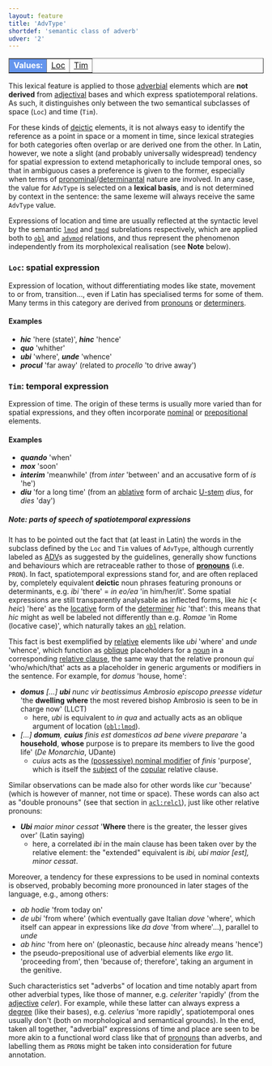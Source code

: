```yaml
---
layout: feature
title: 'AdvType'
shortdef: 'semantic class of adverb'
udver: '2'
---
```


<table class="typeindex" border="1">
<tr>
  <td style="background-color:cornflowerblue;color:white"><strong>Values:</strong> </td>
  <td><a href="#Loc">Loc</a></td>
  <td><a href="#Tim">Tim</a></td>
</tr>
</table>

This lexical feature is applied to those [adverbial](la-pos/ADV) elements which are **not derived** from [adjectival](la-pos/ADJ) bases and which express spatiotemporal relations. As such, it distinguishes only between the two semantical subclasses of space (`Loc`) and time (`Tim`). 

For these kinds of [deictic](la-feat/PronType) elements, it is not always easy to identify the reference as a point in space or a moment in time, since lexical strategies for both categories often overlap or are derived one from the other. In Latin, however, we note a slight (and probably universally widespread) tendency for spatial expression to extend metaphorically to include temporal ones, so that in ambiguous cases a preference is given to the former, especially when terms of [pronominal](la-pos/PRON)/[determinantal](la-pos/DET) nature are involved. In any case, the value for `AdvType` is selected on a **lexical basis**, and is not determined by context in the sentence: the same lexeme will always receive the same `AdvType` value.

Expressions of location and time are usually reflected at the syntactic level by the semantic [`lmod`](la-dep/obl-lmod) and [`tmod`](la-dep/advmod-tmod) subrelations respectively, which are applied both to [`obl`](la-dep/obl-tmod) and [`advmod`](la-dep/advmod-lmod) relations, and thus represent the phenomenon independently from its morpholexical realisation (see **Note** below). 

### <a name="Loc">`Loc`</a>: spatial expression

Expression of location, without differentiating modes like state, movement to or from, transition..., even if Latin has specialised terms for some of them. Many terms in this category are derived from [pronouns](la-pos/PRON) or [determiners](la-pos/DET).

#### Examples

* ***hic*** 'here (state)', ***hinc*** 'hence'
* ***quo*** 'whither'
* ***ubi*** 'where', ***unde*** 'whence'
* ***procul*** 'far away' (related to *procello* 'to drive away')

### <a name="Tim">`Tim`</a>: temporal expression

Expression of time. The origin of these terms is usually more varied than for spatial expressions, and they often incorporate [nominal](la-pos/NOUN) or [prepositional](la-pos/ADP) elements.

#### Examples

* ***quando*** 'when'
* ***mox*** 'soon'
* ***interim*** 'meanwhile' (from *inter* 'between' and an accusative form of *is* 'he')
* ***diu*** 'for a long time' (from an [ablative](la-feat/Case) form of archaic [U-stem](la-feat/InflClass) *dius*, for *dies* 'day')



##### Note: parts of speech of spatiotemporal expressions

It has to be pointed out the fact that (at least in Latin) the words in the subclass defined by the `Loc` and `Tim` values of `AdvType`, although currently labeled as [ADV](la-pos/ADV)s as suggested by the guidelines, generally show functions and behaviours which are retraceable rather to those of [**pronouns**](la-pos/PRON) (i.e. `PRON`). In fact, spatiotemporal expressions stand for, and are often replaced by, completely equivalent **deictic** noun phrases featuring pronouns or determinants, e.g. *ibi* 'there' = *in eo/ea* 'in him/her/it'. Some spatial expressions are still transparently analysable as inflected forms, like *hic* (< *heic*) 'here' as the [locative](la-feat/Case) form of the [determiner](la-pos/DET) *hic* 'that': this means that *hic* might as well be labeled not differently than e.g. *Romae* 'in Rome (locative case)', which naturally takes an [`obl`](la-dep/obl) relation.

 This fact is best exemplified by [relative](la-feat/PronType) elements like *ubi* 'where' and *unde* 'whence', which function as [oblique](la-dep/obl) placeholders for a [noun](la-pos/NOUN) in a corresponding [relative clause](la-dep/acl-relcl), the same way that the relative pronoun *qui* 'who/which/that' acts as a placeholder in generic arguments or modifiers in the sentence. For example, for *domus* 'house, home':

* *<b>domus</b> [...] <b>ubi</b> nunc vir beatissimus Ambrosio episcopo preesse videtur* 'the **dwelling** **where** the most revered bishop Ambrosio is seen to be in charge now' (LLCT)
    * here, *ubi* is equivalent to *in qua* and actually acts as an oblique argument of location ([`obl:lmod`](la-dep/obl-lmod)). 
* *[...] <b>domum</b>, <b>cuius</b> finis est domesticos ad bene vivere preparare* 'a **household**, **whose** purpose is to prepare its members to live the good life' (*De Monarchia*, UDante)
    * *cuius* acts as the [(possessive) nominal modifier](la-dep/nmod-poss) of *finis* 'purpose', which is itself the [subject](la-dep/nsubj) of the [copular](la-dep/cop) relative clause.

Similar observations can be made also for other words like *cur* 'because' (which is however of manner, not time or space). These words can also act as "double pronouns" (see that section in [`acl:relcl`](la-dep/acl-relcl)), just like other relative pronouns:

* *<b>Ubi</b> maior minor cessat* '**Where** there is the greater, the lesser gives over' (Latin saying)
    * here, a correlated *ibi* in the main clause has been taken over by the relative element: the "extended" equivalent is *ibi, ubi maior [est], minor cessat*.

Moreover, a tendency for these expressions to be used in nominal contexts is observed, probably becoming more pronounced in later stages of the language, e.g., among others:

* *ab hodie* 'from today on'
* *de ubi* 'from where' (which eventually gave Italian *dove* 'where', which itself can appear in expressions like *da dove* 'from where'...), parallel to *unde*
* *ab hinc* 'from here on' (pleonastic, because *hinc* already means 'hence')
* the pseudo-prepositional use of adverbial elements like *ergo* lit. 'proceeding from', then 'because of; therefore', taking an argument in the genitive.

Such characteristics set "adverbs" of location and time notably apart from other adverbial types, like those of manner, e.g. *celeriter* 'rapidly' (from the [adjective](la-pos/ADJ) *celer*). For example, while these latter can always express a [degree](la-feat/Degree) (like their bases), e.g. *celerius* 'more rapidly', spatiotemporal ones usually don't (both on morphological and semantical grounds). In the end, taken all together, "adverbial" expressions of time and place are seen to be more akin to a functional word class like that of [pronouns](la-pos/PRON) than adverbs, and labelling them as `PRON`s might be taken into consideration for future annotation. 







<!-- Interlanguage links updated So kvě 14 19:02:02 CEST 2022 -->
